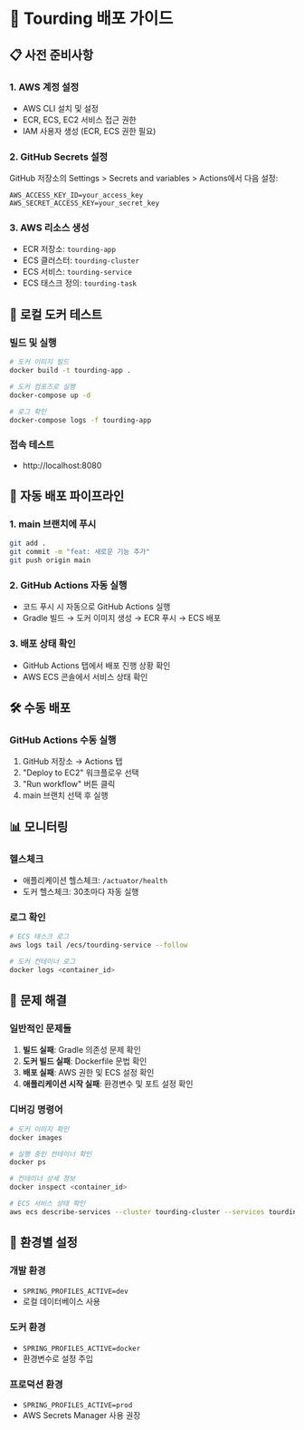 # 🚀 Tourding 배포 가이드

## 📋 사전 준비사항

### 1. AWS 계정 설정
- AWS CLI 설치 및 설정
- ECR, ECS, EC2 서비스 접근 권한
- IAM 사용자 생성 (ECR, ECS 권한 필요)

### 2. GitHub Secrets 설정
GitHub 저장소의 Settings > Secrets and variables > Actions에서 다음 설정:

```
AWS_ACCESS_KEY_ID=your_access_key
AWS_SECRET_ACCESS_KEY=your_secret_key
```

### 3. AWS 리소스 생성
- ECR 저장소: `tourding-app`
- ECS 클러스터: `tourding-cluster`
- ECS 서비스: `tourding-service`
- ECS 태스크 정의: `tourding-task`

## 🐳 로컬 도커 테스트

### 빌드 및 실행
```bash
# 도커 이미지 빌드
docker build -t tourding-app .

# 도커 컴포즈로 실행
docker-compose up -d

# 로그 확인
docker-compose logs -f tourding-app
```

### 접속 테스트
- http://localhost:8080

## 🔄 자동 배포 파이프라인

### 1. main 브랜치에 푸시
```bash
git add .
git commit -m "feat: 새로운 기능 추가"
git push origin main
```

### 2. GitHub Actions 자동 실행
- 코드 푸시 시 자동으로 GitHub Actions 실행
- Gradle 빌드 → 도커 이미지 생성 → ECR 푸시 → ECS 배포

### 3. 배포 상태 확인
- GitHub Actions 탭에서 배포 진행 상황 확인
- AWS ECS 콘솔에서 서비스 상태 확인

## 🛠️ 수동 배포

### GitHub Actions 수동 실행
1. GitHub 저장소 → Actions 탭
2. "Deploy to EC2" 워크플로우 선택
3. "Run workflow" 버튼 클릭
4. main 브랜치 선택 후 실행

## 📊 모니터링

### 헬스체크
- 애플리케이션 헬스체크: `/actuator/health`
- 도커 헬스체크: 30초마다 자동 실행

### 로그 확인
```bash
# ECS 태스크 로그
aws logs tail /ecs/tourding-service --follow

# 도커 컨테이너 로그
docker logs <container_id>
```

## 🔧 문제 해결

### 일반적인 문제들
1. **빌드 실패**: Gradle 의존성 문제 확인
2. **도커 빌드 실패**: Dockerfile 문법 확인
3. **배포 실패**: AWS 권한 및 ECS 설정 확인
4. **애플리케이션 시작 실패**: 환경변수 및 포트 설정 확인

### 디버깅 명령어
```bash
# 도커 이미지 확인
docker images

# 실행 중인 컨테이너 확인
docker ps

# 컨테이너 상세 정보
docker inspect <container_id>

# ECS 서비스 상태 확인
aws ecs describe-services --cluster tourding-cluster --services tourding-service
```

## 📝 환경별 설정

### 개발 환경
- `SPRING_PROFILES_ACTIVE=dev`
- 로컬 데이터베이스 사용

### 도커 환경
- `SPRING_PROFILES_ACTIVE=docker`
- 환경변수로 설정 주입

### 프로덕션 환경
- `SPRING_PROFILES_ACTIVE=prod`
- AWS Secrets Manager 사용 권장
